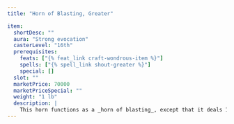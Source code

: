 ```yaml
---
title: "Horn of Blasting, Greater"

item:
  shortDesc: ""
  aura: "Strong evocation"
  casterLevel: "16th"
  prerequisites:
    feats: ["{% feat_link craft-wondrous-item %}"]
    spells: ["{% spell_link shout-greater %}"]
    special: []
  slot: ""
  marketPrice: 70000
  marketPriceSpecial: ""
  weight: "1 lb"
  description: |
    This horn functions as a _horn of blasting_, except that it deals 10d6 points of sonic damage, stuns creatures for 1 round, and deafens them for 4d6 rounds (a DC 19 Fortitude reduces the damage by half and negates the stunning and deafening). Crystalline objects take 16d6 points of sonic damage as described for the _horn of blasting_. A _greater horn of blasting_ also has a 20% cumulative chance of exploding.
---
```

